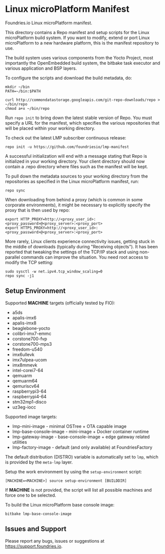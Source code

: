Linux microPlatform Manifest
============================

Foundries.io Linux microPlatform manifest.

This directory contains a Repo manifest and setup scripts for the
Linux microPlatform build system. If you want to modify, extend or port Linux
microPlatform to a new hardware platform, this is the manifest repository to
use.

The build system uses various components from the Yocto
Project, most importantly the OpenEmbedded build system, the bitbake
task executor and various application and BSP layers.

To configure the scripts and download the build metadata, do:

```
mkdir ~/bin
PATH=~/bin:$PATH

curl http://commondatastorage.googleapis.com/git-repo-downloads/repo > ~/bin/repo
chmod a+x ~/bin/repo
```

Run `repo init` to bring down the latest stable version of Repo. You must
specify a URL for the manifest, which specifies the various repositories that
will be placed within your working directory.

To check out the latest LMP subscriber continuous release:

```
repo init -u https://github.com/foundriesio/lmp-manifest
```

A successful initialization will end with a message stating that Repo
is initialized in your working directory. Your client directory should
now contain a .repo directory where files such as the manifest will be
kept.

To pull down the metadata sources to your working directory from the
repositories as specified in the Linux microPlatform manifest, run:

```
repo sync
```

When downloading from behind a proxy (which is common in some
corporate environments), it might be necessary to explicitly specify
the proxy that is then used by repo:

```
export HTTP_PROXY=http://<proxy_user_id>:<proxy_password>@<proxy_server>:<proxy_port>
export HTTPS_PROXY=http://<proxy_user_id>:<proxy_password>@<proxy_server>:<proxy_port>
```

More rarely, Linux clients experience connectivity issues, getting
stuck in the middle of downloads (typically during "Receiving
objects"). It has been reported that tweaking the settings of the
TCP/IP stack and using non-parallel commands can improve the
situation. You need root access to modify the TCP setting:

```
sudo sysctl -w net.ipv4.tcp_window_scaling=0
repo sync -j1
```

Setup Environment
-----------------

Supported **MACHINE** targets (officially tested by FIO):
* a5ds
* apalis-imx6
* apalis-imx8
* beaglebone-yocto
* colibri-imx7-emmc
* corstone700-fvp
* corstone700-mps3
* freedom-u540
* imx6ullevk
* imx7ulpea-ucom
* imx8mmevk
* intel-corei7-64
* qemuarm
* qemuarm64
* qemuriscv64
* raspberrypi3-64
* raspberrypi4-64
* stm32mp1-disco
* uz3eg-iocc

Supported image targets:
* lmp-mini-image          - minimal OSTree + OTA capable image
* lmp-base-console-image  - mini-image + Docker container runtime
* lmp-gateway-image       - base-console-image + edge gateway related utilities
* lmp-factory-image       - default (and only available) at FoundriesFactory

The default distribution (DISTRO) variable is automatically set to `lmp`,
which is provided by the `meta-lmp` layer.

Setup the work environment by using the `setup-environment` script:

```
[MACHINE=<MACHINE>] source setup-environment [BUILDDIR]
```

If **MACHINE** is not provided, the script will list all possible machines and
force one to be selected.

To build the Linux microPlatform base console image:

```
bitbake lmp-base-console-image
```

Issues and Support
------------------

Please report any bugs, issues or suggestions at
https://support.foundries.io.
